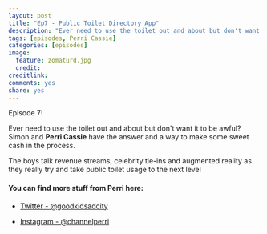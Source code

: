 ```yaml
---
layout: post
title: "Ep7 - Public Toilet Directory App"
description: "Ever need to use the toilet out and about but don't want it to be awful? Simon and Perri have the answer."
tags: [episodes, Perri Cassie]
categories: [episodes]
image:
  feature: zomaturd.jpg
  credit: 
creditlink:
comments: yes
share: yes
---
```


Episode 7!

Ever need to use the toilet out and about but don't want it to be awful? Simon and **Perri Cassie** have the answer and a way to make some sweet cash in the process.

The boys talk revenue streams, celebrity tie-ins and augmented reality as they really try and take public toilet usage to the next level

#### You can find more stuff from Perri here:

+ [Twitter - @goodkidsadcity](https://twitter.com/goodkidsadcity)

+ [Instagram - @channelperri](https://www.instagram.com/channelperri/)

